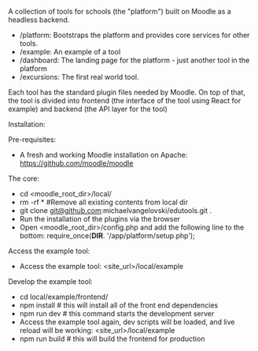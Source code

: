 A collection of tools for schools (the "platform") built on Moodle as a headless backend. 
- /platform: Bootstraps the platform and provides core services for other tools.
- /example: An example of a tool
- /dashboard: The landing page for the platform - just another tool in the platform
- /excursions: The first real world tool.

Each tool has the standard plugin files needed by Moodle. On top of that, the tool is divided into frontend (the interface of the tool using React for example) and backend (the API layer for the tool)

Installation:

Pre-requisites:
- A fresh and working Moodle installation on Apache: https://github.com/moodle/moodle

The core: 
- cd <moodle_root_dir>/local/
- rm -rf * #Remove all existing contents from local dir
- git clone git@github.com:michaelvangelovski/edutools.git .
- Run the installation of the plugins via the browser
- Open <moodle_root_dir>/config.php and add the following line to the bottom: require_once(__DIR__. '/app/platform/setup.php');

Access the example tool:
- Access the example tool: <site_url>/local/example

Develop the example tool:
- cd local/example/frontend/
- npm install # this will install all of the front end dependencies
- npm run dev # this command starts the development server
- Access the example tool again, dev scripts will be loaded, and live reload will be working: <site_url>/local/example
- npm run build # this will build the frontend for production

